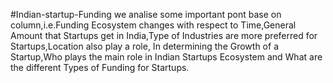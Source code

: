 #Indian-startup-Funding
we analise some important pont base on column,i.e.Funding Ecosystem changes with respect to Time,General Amount that Startups get in India,Type of Industries are more preferred for Startups,Location also play a role, In determining the Growth of a Startup,Who plays the main role in Indian Startups Ecosystem and What are the different Types of Funding for Startups.
